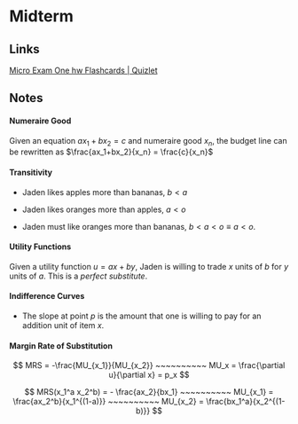 # Midterm

## Links

[Micro Exam One hw Flashcards | Quizlet](https://quizlet.com/511160381/micro-exam-one-hw-flash-cards/)

## Notes

#### Numeraire Good

Given an equation $ax_1+bx_2=c$ and numeraire good $x_n$, the budget line can be rewritten as $\frac{ax_1+bx_2}{x_n} = \frac{c}{x_n}$ 

#### Transitivity

- Jaden likes apples more than bananas, $b < a$

- Jaden likes oranges more than apples, $a < o$

- Jaden must like oranges more than bananas, $b < a <o \equiv a<o$.

#### Utility Functions

Given a utility function $u = ax+by$, Jaden is willing to trade $x$ units of $b$ for $y$ units of $a$. This is a *perfect substitute*.

#### Indifference Curves

* The slope at point $p$ is the amount that one is willing to pay for an addition unit of item $x$.

#### Margin Rate of Substitution

$$
MRS = -\frac{MU_{x_1}}{MU_{x_2}} ~~~~~~~~~~
MU_x = \frac{\partial u}{\partial x} = p_x
$$

$$
MRS(x_1^a x_2^b) = - \frac{ax_2}{bx_1} ~~~~~~~~~~
MU_{x_1} = \frac{ax_2^b}{x_1^{(1-a)}} ~~~~~~~~~~
MU_{x_2} = \frac{bx_1^a}{x_2^{(1-b)}}
$$
